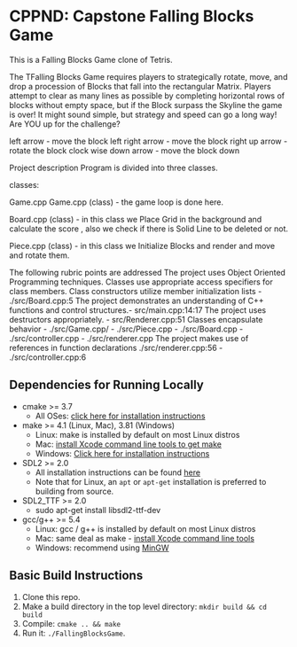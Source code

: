 # CPPND: Capstone Falling Blocks Game

This is a Falling Blocks Game clone of Tetris.

The TFalling Blocks Game requires players to strategically rotate, move, and drop a procession of Blocks that fall into the rectangular Matrix. Players attempt to clear as many lines as possible by completing horizontal rows of blocks without empty space, but if the Block surpass the Skyline the game is over! It might sound simple, but strategy and speed can go a long way! Are YOU up for the challenge?

left arrow - move the block left
right arrow - move the block right
up arrow - rotate the block clock wise
down arrow  - move the block down

Project description
Program is divided into three classes.

classes:

Game.cpp Game.cpp (class) - the game loop is done here.

Board.cpp (class) - in this class we Place Grid in the background and calculate the score , also we check if there is Solid Line to be deleted or not.

Piece.cpp (class) - in this class we Initialize Blocks and render and move and rotate them.

The following rubric points are addressed
The project uses Object Oriented Programming techniques.
Classes use appropriate access specifiers for class members.
Class constructors utilize member initialization lists - ./src/Board.cpp:5
The project demonstrates an understanding of C++ functions and control structures.- src/main.cpp:14:17
The project uses destructors appropriately. - src/Renderer.cpp:51
Classes encapsulate behavior - ./src/Game.cpp/ - ./src/Piece.cpp - ./src/Board.cpp - ./src/controller.cpp - ./src/renderer.cpp
The project makes use of references in function declarations ./src/renderer.cpp:56 - ./src/controller.cpp:6


## Dependencies for Running Locally
* cmake >= 3.7
  * All OSes: [click here for installation instructions](https://cmake.org/install/)
* make >= 4.1 (Linux, Mac), 3.81 (Windows)
  * Linux: make is installed by default on most Linux distros
  * Mac: [install Xcode command line tools to get make](https://developer.apple.com/xcode/features/)
  * Windows: [Click here for installation instructions](http://gnuwin32.sourceforge.net/packages/make.htm)
* SDL2 >= 2.0
  * All installation instructions can be found [here](https://wiki.libsdl.org/Installation)
  * Note that for Linux, an `apt` or `apt-get` installation is preferred to building from source.
* SDL2_TTF >= 2.0
  * sudo apt-get install libsdl2-ttf-dev
* gcc/g++ >= 5.4
  * Linux: gcc / g++ is installed by default on most Linux distros
  * Mac: same deal as make - [install Xcode command line tools](https://developer.apple.com/xcode/features/)
  * Windows: recommend using [MinGW](http://www.mingw.org/)

## Basic Build Instructions

1. Clone this repo.
2. Make a build directory in the top level directory: `mkdir build && cd build`
3. Compile: `cmake .. && make`
4. Run it: `./FallingBlocksGame`.
